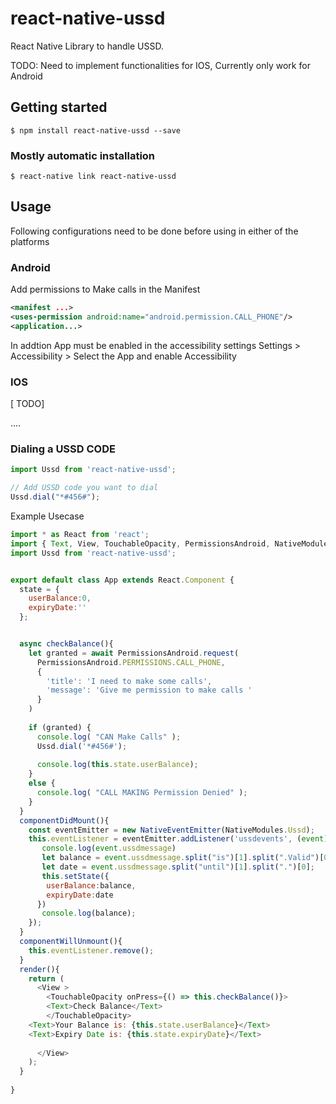 # react-native-ussd
React Native Library to handle USSD.

TODO: Need to implement functionalities for IOS, Currently only work for Android
## Getting started

`$ npm install react-native-ussd --save`

### Mostly automatic installation

`$ react-native link react-native-ussd`


## Usage
Following configurations need to be done before using in either of the platforms

### Android

Add permissions to Make calls in the Manifest

```xml
<manifest ...>
<uses-permission android:name="android.permission.CALL_PHONE"/>
<application...>
```
In addtion App must be enabled in the accessibility settings
Settings > Accessibility > Select the App and enable Accessibility

### IOS
[ TODO]

....

### Dialing a USSD CODE
```javascript
import Ussd from 'react-native-ussd';

// Add USSD code you want to dial
Ussd.dial("*#456#");
```
Example Usecase

```javascript
import * as React from 'react';
import { Text, View, TouchableOpacity, PermissionsAndroid, NativeModules, NativeEventEmitter } from 'react-native';
import Ussd from 'react-native-ussd';


export default class App extends React.Component {
  state = {
    userBalance:0,
    expiryDate:''
  };


  async checkBalance(){
    let granted = await PermissionsAndroid.request(
      PermissionsAndroid.PERMISSIONS.CALL_PHONE,
      {
        'title': 'I need to make some calls',
        'message': 'Give me permission to make calls '
      }
    )
  
    if (granted) {
      console.log( "CAN Make Calls" );
      Ussd.dial('*#456#');
      
      console.log(this.state.userBalance);
    } 
    else {
      console.log( "CALL MAKING Permission Denied" );
    }
  }
  componentDidMount(){
    const eventEmitter = new NativeEventEmitter(NativeModules.Ussd);
    this.eventListener = eventEmitter.addListener('ussdevents', (event) => {
       console.log(event.ussdmessage) 
       let balance = event.ussdmessage.split("is")[1].split(".Valid")[0];
       let date = event.ussdmessage.split("until")[1].split(".")[0];
       this.setState({
        userBalance:balance,
        expiryDate:date
      })
       console.log(balance);
    });
  }
  componentWillUnmount(){
    this.eventListener.remove();
  }
  render(){
    return (
      <View >
        <TouchableOpacity onPress={() => this.checkBalance()}>
        <Text>Check Balance</Text>
        </TouchableOpacity>
    <Text>Your Balance is: {this.state.userBalance}</Text>
    <Text>Expiry Date is: {this.state.expiryDate}</Text>       
        
      </View>
    );
  }
  
}
```
